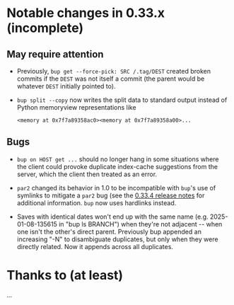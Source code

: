 Notable changes in 0.33.x (incomplete)
======================================

May require attention
---------------------

* Previously, `bup get --force-pick: SRC /.tag/DEST` created broken
  commits if the `DEST` was not itself a commit (the parent would be
  whatever `DEST` initially pointed to).

* `bup split --copy` now writes the split data to standard output
  instead of Python memoryview representations like

      <memory at 0x7f7a89358ac0><memory at 0x7f7a89358a00>...

Bugs
----

* `bup on HOST get ...` should no longer hang in some situations where
  the client could provoke duplicate index-cache suggestions from the
  server, which the client then treated as an error.

* `par2` changed its behavior in 1.0 to be incompatible with `bup`'s
  use of symlinks to mitigate a `par2` bug (see the [0.33.4 release
  notes](0.33.4-from-0.33.3.md) for additional information. `bup` now
  uses hardlinks instead.

* Saves with identical dates won't end up with the same name
  (e.g. 2025-01-08-135615 in "bup ls BRANCH") when they're not
  adjacent -- when one isn't the other's direct parent. Previously bup
  appended an increasing "-N" to disambiguate duplicates, but only
  when they were directly related. Now it appends across all
  duplicates.

Thanks to (at least)
====================

...
